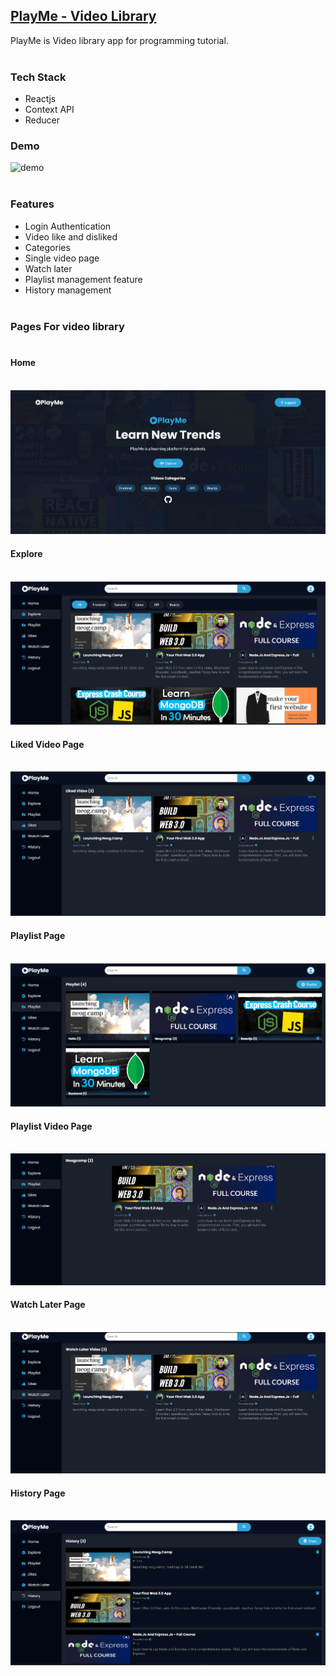 ## [PlayMe - Video Library](https://playme-by-pritam.netlify.app/)

 PlayMe is Video library app for programming tutorial. <br><br>


### Tech Stack
- Reactjs
- Context API
- Reducer

### Demo 

![demo](./src/assets/demo.gif)<br><br>


### Features 

- Login Authentication
- Video like and disliked
- Categories
- Single video page
- Watch later
- Playlist management feature
- History management <br><br>

### Pages For video library <br><br>

####  Home<br><br>

![home](./src/assets/Home.png)

####  Explore<br><br>

![explore](./src/assets/explore.png)

####  Liked Video Page<br><br>

![liked](./src/assets/likedVideo.png)

####  Playlist Page<br><br>

![playlist](./src/assets/playlist.png)

####  Playlist Video Page <br><br>

![playlist video](./src/assets/playlistVideo.png)

####  Watch Later Page <br><br>

![watchlater](./src/assets/watchLater.png)

#### History Page <br><br>

![history](./src/assets/history.png)